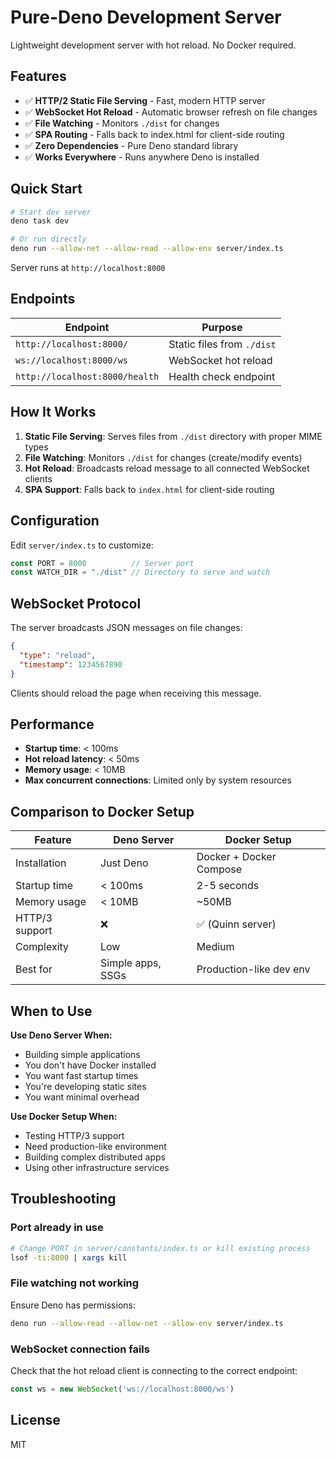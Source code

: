 # Pure-Deno Development Server

Lightweight development server with hot reload. No Docker required.

## Features

- ✅ **HTTP/2 Static File Serving** - Fast, modern HTTP server
- ✅ **WebSocket Hot Reload** - Automatic browser refresh on file changes
- ✅ **File Watching** - Monitors `./dist` for changes
- ✅ **SPA Routing** - Falls back to index.html for client-side routing
- ✅ **Zero Dependencies** - Pure Deno standard library
- ✅ **Works Everywhere** - Runs anywhere Deno is installed

## Quick Start

```bash
# Start dev server
deno task dev

# Or run directly
deno run --allow-net --allow-read --allow-env server/index.ts
```

Server runs at `http://localhost:8000`

## Endpoints

| Endpoint | Purpose |
|----------|---------|
| `http://localhost:8000/` | Static files from `./dist` |
| `ws://localhost:8000/ws` | WebSocket hot reload |
| `http://localhost:8000/health` | Health check endpoint |

## How It Works

1. **Static File Serving**: Serves files from `./dist` directory with proper MIME types
2. **File Watching**: Monitors `./dist` for changes (create/modify events)
3. **Hot Reload**: Broadcasts reload message to all connected WebSocket clients
4. **SPA Support**: Falls back to `index.html` for client-side routing

## Configuration

Edit `server/index.ts` to customize:

```typescript
const PORT = 8000          // Server port
const WATCH_DIR = "./dist" // Directory to serve and watch
```

## WebSocket Protocol

The server broadcasts JSON messages on file changes:

```json
{
  "type": "reload",
  "timestamp": 1234567890
}
```

Clients should reload the page when receiving this message.

## Performance

- **Startup time**: < 100ms
- **Hot reload latency**: < 50ms
- **Memory usage**: < 10MB
- **Max concurrent connections**: Limited only by system resources

## Comparison to Docker Setup

| Feature | Deno Server | Docker Setup |
|---------|-------------|--------------|
| Installation | Just Deno | Docker + Docker Compose |
| Startup time | < 100ms | 2-5 seconds |
| Memory usage | < 10MB | ~50MB |
| HTTP/3 support | ❌ | ✅ (Quinn server) |
| Complexity | Low | Medium |
| Best for | Simple apps, SSGs | Production-like dev env |

## When to Use

**Use Deno Server When:**
- Building simple applications
- You don't have Docker installed
- You want fast startup times
- You're developing static sites
- You want minimal overhead

**Use Docker Setup When:**
- Testing HTTP/3 support
- Need production-like environment
- Building complex distributed apps
- Using other infrastructure services

## Troubleshooting

### Port already in use

```bash
# Change PORT in server/constants/index.ts or kill existing process
lsof -ti:8000 | xargs kill
```

### File watching not working

Ensure Deno has permissions:
```bash
deno run --allow-read --allow-net --allow-env server/index.ts
```

### WebSocket connection fails

Check that the hot reload client is connecting to the correct endpoint:
```javascript
const ws = new WebSocket('ws://localhost:8000/ws')
```

## License

MIT
